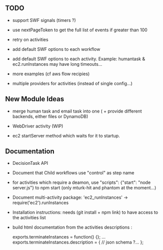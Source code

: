 ## TODO

* support SWF signals (timers ?)

* use nextPageToken to get the full list of events if greater than 100

* retry on activities

* add default SWF options to each workflow

* add default SWF options to each activity.
   Example: humantask & ec2.runInstances may have long timeouts...

* more examples (cf aws flow recipies)

* multiple providers for activities (instead of single config...)


## New Module Ideas

* merge human task and email task into one ( + provide different backends, either files or DynamoDB)

* WebDriver activity (WIP)

* ec2 startServer method which waits for it to startup.

## Documentation

* DecisionTask API

* Document that Child workflows use "control" as step name

* for activities which require a deamon, use "scripts": {"start": "node server.js"} to npm start (only mturk-hit and phantom at the moment...)

* Document multi-activity package: 'ec2_runInstances' -> require('ec2').runInstances

* Installation instructions: needs (git install + npm link) to have access to the activities list

* build html documentation from the activities descriptions :

   exports.terminateInstances = function() {}; ...
   exports.terminateInstances.description = {
      // json schema ?...
   };

